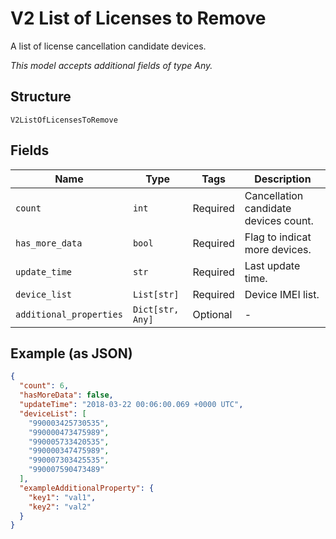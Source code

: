 
# V2 List of Licenses to Remove

A list of license cancellation candidate devices.

*This model accepts additional fields of type Any.*

## Structure

`V2ListOfLicensesToRemove`

## Fields

| Name | Type | Tags | Description |
|  --- | --- | --- | --- |
| `count` | `int` | Required | Cancellation candidate devices count. |
| `has_more_data` | `bool` | Required | Flag to indicat more devices. |
| `update_time` | `str` | Required | Last update time. |
| `device_list` | `List[str]` | Required | Device IMEI list. |
| `additional_properties` | `Dict[str, Any]` | Optional | - |

## Example (as JSON)

```json
{
  "count": 6,
  "hasMoreData": false,
  "updateTime": "2018-03-22 00:06:00.069 +0000 UTC",
  "deviceList": [
    "990003425730535",
    "990000473475989",
    "990005733420535",
    "990000347475989",
    "990007303425535",
    "990007590473489"
  ],
  "exampleAdditionalProperty": {
    "key1": "val1",
    "key2": "val2"
  }
}
```

